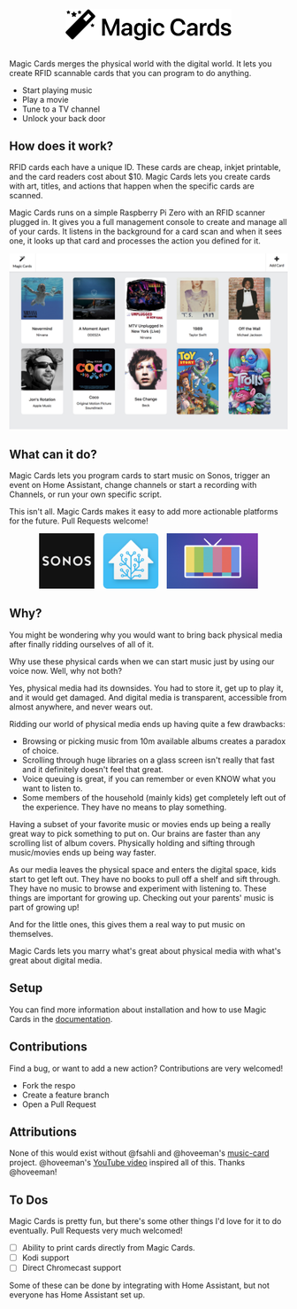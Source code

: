 <div align="center">
<img src="/docs/images/logo.png" width="300px">
</div>

<br>

Magic Cards merges the physical world with the digital world. It lets you create RFID scannable cards that you can program to do anything.

* Start playing music
* Play a movie
* Tune to a TV channel
* Unlock your back door

## How does it work?

RFID cards each have a unique ID. These cards are cheap, inkjet printable, and the card readers cost about $10. Magic Cards lets you create cards with art, titles, and actions that happen when the specific cards are scanned.

Magic Cards runs on a simple Raspberry Pi Zero with an RFID scanner plugged in. It gives you a full management console to create and manage all of your cards. It listens in the background for a card scan and when it sees one, it looks up that card and processes the action you defined for it.


![](/docs/images/card-shot.png)

## What can it do?

Magic Cards lets you program cards to start music on Sonos, trigger an event on Home Assistant, change channels or start a recording with Channels, or run your own specific script.

This isn't all. Magic Cards makes it easy to add more actionable platforms for the future. Pull Requests welcome!

<div align="center">
<a href="https://sonos.com"><img src="/docs/images/logos/sonos.png" height="100px"></a> &nbsp;&nbsp;
<a href="https://home-assistant.io"><img src="/docs/images/logos/hass.png" height="100px"></a> &nbsp;&nbsp;
<a href="https://getchannels.com"><img src="/docs/images/logos/channels.png" height="100px"></a>
</div>


## Why?

You might be wondering why you would want to bring back physical media after finally ridding ourselves of all of it.

Why use these physical cards when we can start music just by using our voice now. Well, why not both?

Yes, physical media had its downsides. You had to store it, get up to play it, and it would get damaged. And digital media is transparent, accessible from almost anywhere, and never wears out.

Ridding our world of physical media ends up having quite a few drawbacks:

* Browsing or picking music from 10m available albums creates a paradox of choice.
* Scrolling through huge libraries on a glass screen isn't really that fast and it definitely doesn't feel that great.
* Voice queuing is great, if you can remember or even KNOW what you want to listen to.
* Some members of the household (mainly kids) get completely left out of the experience. They have no means to play something.

Having a subset of your favorite music or movies ends up being a really great way to pick something to put on. Our brains are faster than any scrolling list of album covers. Physically holding and sifting through music/movies ends up being way faster.

As our media leaves the physical space and enters the digital space, kids start to get left out. They have no books to pull off a shelf and sift through. They have no music to browse and experiment with listening to. These things are important for growing up. Checking out your parents' music is part of growing up!

And for the little ones, this gives them a real way to put music on themselves.

Magic Cards lets you marry what's great about physical media with what's great about digital media.

## Setup

You can find more information about installation and how to use Magic Cards in the [documentation](/docs).

## Contributions

Find a bug, or want to add a new action? Contributions are very welcomed!

* Fork the respo
* Create a feature branch
* Open a Pull Request

## Attributions

None of this would exist without @fsahli and @hoveeman's [music-card](https://github.com/hoveeman/music-cards) project. @hoveeman's [YouTube video](https://www.youtube.com/watch?v=AvCseOQidSw) inspired all of this. Thanks @hoveeman!


## To Dos

Magic Cards is pretty fun, but there's some other things I'd love for it to do eventually. Pull Requests very much welcomed!

- [ ] Ability to print cards directly from Magic Cards.
- [ ] Kodi support
- [ ] Direct Chromecast support

Some of these can be done by integrating with Home Assistant, but not everyone has Home Assistant set up.
